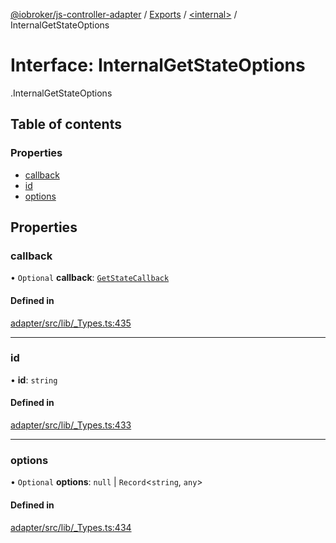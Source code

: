 [@iobroker/js-controller-adapter](../README.md) / [Exports](../modules.md) / [<internal\>](../modules/internal_.md) / InternalGetStateOptions

# Interface: InternalGetStateOptions

[<internal>](../modules/internal_.md).InternalGetStateOptions

## Table of contents

### Properties

- [callback](internal_.InternalGetStateOptions.md#callback)
- [id](internal_.InternalGetStateOptions.md#id)
- [options](internal_.InternalGetStateOptions.md#options)

## Properties

### callback

• `Optional` **callback**: [`GetStateCallback`](../modules/internal_.md#getstatecallback)

#### Defined in

[adapter/src/lib/_Types.ts:435](https://github.com/ioBroker/ioBroker.js-controller/blob/c590b2a5/packages/adapter/src/lib/_Types.ts#L435)

___

### id

• **id**: `string`

#### Defined in

[adapter/src/lib/_Types.ts:433](https://github.com/ioBroker/ioBroker.js-controller/blob/c590b2a5/packages/adapter/src/lib/_Types.ts#L433)

___

### options

• `Optional` **options**: ``null`` \| `Record`<`string`, `any`\>

#### Defined in

[adapter/src/lib/_Types.ts:434](https://github.com/ioBroker/ioBroker.js-controller/blob/c590b2a5/packages/adapter/src/lib/_Types.ts#L434)
